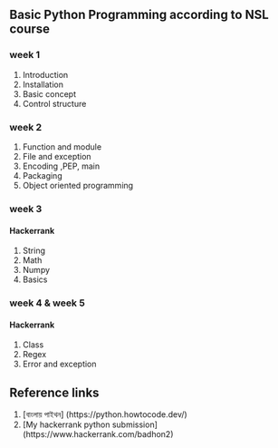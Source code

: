<h2>Basic Python Programming according to NSL course </h2>
  
<h3> week 1 </h3>
<ol>
      <li>Introduction</li>
      <li>Installation</li>
      <li>Basic concept</li>
      <li>Control structure</li>
</ol>
  
  

  <h3>week 2 </h3>
    <ol>
      <li>Function and module</li>
      <li>File and exception</li>
      <li>Encoding ,PEP, main</li>
      <li>Packaging</li>
      <li>Object oriented programming</li>
    </ol>

  

<h3>week 3 </h3>
  <h4>Hackerrank</h4>
    <ol>
      <li>String</li>
      <li>Math</li>
      <li>Numpy</li>
      <li>Basics</li>
    </ol>
<h3>week 4 & week 5</h3>
  <h4>Hackerrank</h4>
    <ol>
      <li>Class</li>
      <li>Regex</li>
      <li>Error and exception</li>
    </ol>
  
 <h2> Reference links</h2>
 <ol type='1'>
  <li>[বাংলায় পাইথন] (https://python.howtocode.dev/)</li>
  <li>[My hackerrank python submission] (https://www.hackerrank.com/badhon2)</li>
  
</ol>
